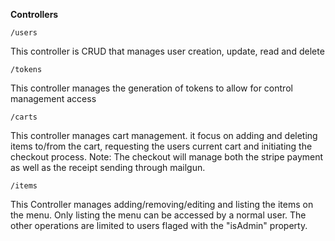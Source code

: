 **Controllers**

    /users

This controller is  CRUD that manages user creation, update, read and delete

    /tokens
This controller manages the generation of tokens to allow for control management access

    /carts
This controller manages cart management. it focus on adding and deleting items to/from the cart, requesting the users current cart and initiating the checkout process.
Note: The checkout will manage both the stripe payment as well as the receipt sending through mailgun.

    /items
This Controller manages adding/removing/editing and listing the items on the menu. Only listing the menu can be accessed by a normal user. The other operations are limited to users flaged with the "isAdmin" property.
